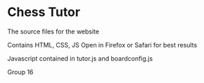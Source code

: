 # Chess Tutor
The source files for the website

Contains HTML, CSS, JS
Open in Firefox or Safari for best results

Javascript contained in tutor.js and boardconfig.js

Group 16
